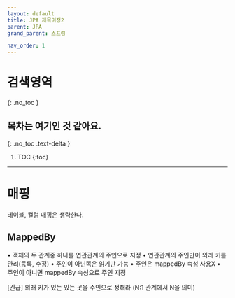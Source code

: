 ```yaml
---
layout: default
title: JPA 제목미정2
parent: JPA
grand_parent: 스프링

nav_order: 1
---
```


# 검색영역
{: .no_toc }

## 목차는 여기인 것 같아요.
{: .no_toc .text-delta }

1. TOC
{:toc}

---

# 매핑

테이블,  컬럼 매핑은 생략한다.



## MappedBy

• 객체의 두 관계중 하나를 연관관계의 주인으로 지정 
• 연관관계의 주인만이 외래 키를 관리(등록, 수정) 
• 주인이 아닌쪽은 읽기만 가능 
• 주인은 mappedBy 속성 사용X 
• 주인이 아니면 mappedBy 속성으로 주인 지정

[긴급] 외래 키가 있는 있는 곳을 주인으로 정해라 (N:1 관계에서 N을 의미)
